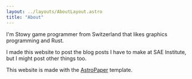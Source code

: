 ```yaml
---
layout: ../layouts/AboutLayout.astro
title: "About"
---
```


I'm Stowy game programmer from Switzerland that likes graphics programming and Rust.

I made this website to post the blog posts I have to make at SAE Institute,
but I might post other things too.

This website is made with the [AstroPaper](https://astro.build/themes/details/astro-paper/) template.
